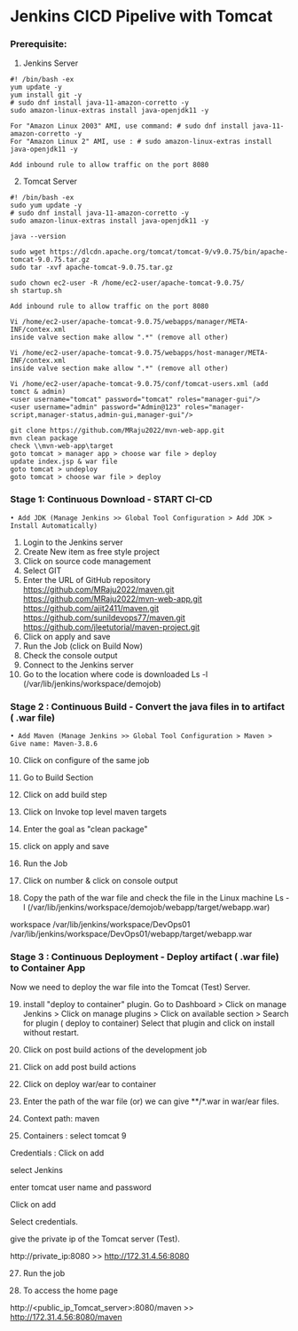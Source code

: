 # Jenkins CICD Pipelive with Tomcat

### Prerequisite:

1) Jenkins Server
```
#! /bin/bash -ex
yum update -y
yum install git -y
# sudo dnf install java-11-amazon-corretto -y
sudo amazon-linux-extras install java-openjdk11 -y

For "Amazon Linux 2003" AMI, use command: # sudo dnf install java-11-amazon-corretto -y
For "Amazon Linux 2" AMI, use : # sudo amazon-linux-extras install java-openjdk11 -y

Add inbound rule to allow traffic on the port 8080
```

2) Tomcat Server
```
#! /bin/bash -ex
sudo yum update -y
# sudo dnf install java-11-amazon-corretto -y
sudo amazon-linux-extras install java-openjdk11 -y

java --version

sudo wget https://dlcdn.apache.org/tomcat/tomcat-9/v9.0.75/bin/apache-tomcat-9.0.75.tar.gz
sudo tar -xvf apache-tomcat-9.0.75.tar.gz

sudo chown ec2-user -R /home/ec2-user/apache-tomcat-9.0.75/
sh startup.sh

Add inbound rule to allow traffic on the port 8080

Vi /home/ec2-user/apache-tomcat-9.0.75/webapps/manager/META-INF/contex.xml
inside valve section make allow ".*" (remove all other)

Vi /home/ec2-user/apache-tomcat-9.0.75/webapps/host-manager/META-INF/contex.xml
inside valve section make allow ".*" (remove all other)

Vi /home/ec2-user/apache-tomcat-9.0.75/conf/tomcat-users.xml (add tomct & admin)
<user username="tomcat" password="tomcat" roles="manager-gui"/>
<user username="admin" password="Admin@123" roles="manager-script,manager-status,admin-gui,manager-gui"/>

git clone https://github.com/MRaju2022/mvn-web-app.git
mvn clean package
check \\mvn-web-app\target
goto tomcat > manager app > choose war file > deploy 
update index.jsp & war file
goto tomcat > undeploy
goto tomcat > choose war file > deploy 
```

### Stage 1: Continuous Download - START CI-CD

	• Add JDK (Manage Jenkins >> Global Tool Configuration > Add JDK > Install Automatically)
  
1) Login to the Jenkins server
2) Create New item as free style project
4) Click on source code management
5) Select GIT
7) Enter the URL of GitHub repository https://github.com/MRaju2022/maven.git
https://github.com/MRaju2022/mvn-web-app.git
https://github.com/ajit2411/maven.git
https://github.com/sunildevops77/maven.git
https://github.com/jleetutorial/maven-project.git
6) Click on apply and save
7) Run the Job (click on Build Now)
8) Check the console output 
8) Connect to the Jenkins server
9) Go to the location where code is downloaded
Ls -l <path> (/var/lib/jenkins/workspace/demojob)

### Stage 2 : Continuous Build - Convert the java files in to artifact ( .war file)
  
	• Add Maven (Manage Jenkins >> Global Tool Configuration > Maven > Give name: Maven-3.8.6
  
10) Click on configure of the same job
  
11) Go to Build Section
  
12) Click on add build step
  
13) Click on Invoke top level maven targets
  
14) Enter the goal as  "clean package"
  
15) click on apply and save
  
16) Run the Job
  
17) Click on number & click on console output
  
18) Copy the path of the war file and check the file in the Linux machine
Ls -l <path> (/var/lib/jenkins/workspace/demojob/webapp/target/webapp.war)

workspace /var/lib/jenkins/workspace/DevOps01
/var/lib/jenkins/workspace/DevOps01/webapp/target/webapp.war

### Stage 3 : Continuous Deployment - Deploy artifact ( .war file) to Container App
  
Now we need to deploy the war file into the Tomcat (Test) Server.
  
19) install "deploy to container" plugin.
Go to Dashboard > Click on manage Jenkins > Click on manage plugins > Click on available section > Search for plugin ( deploy to container)
Select that plugin and click on install without restart.
  
20) Click on post build actions of the development job
  
21) Click on add post build actions
  
22) Click on deploy war/ear to container
  
23) Enter the path of the war file (or)
 we can give **/*.war in war/ear files.
  
24) Context path: maven
  
25) Containers : select tomcat 9
  
Credentials : Click on add
  
select Jenkins
  
enter tomcat user name and password
  
Click on add
  
Select credentials.
  
give the private ip of the Tomcat server (Test).
  
http://private_ip:8080 >> http://172.31.4.56:8080
  
27) Run the job
  
28) To access the home page
  
http://<public_ip_Tomcat_server>:8080/maven  >>  http://172.31.4.56:8080/maven
  

